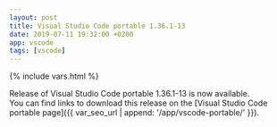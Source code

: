 ```yaml
---
layout: post
title: Visual Studio Code portable 1.36.1-13
date: 2019-07-11 19:32:00 +0200
app: vscode
tags: [vscode]
---
```

{% include vars.html %}

Release of Visual Studio Code portable 1.36.1-13 is now available.<br />
You can find links to download this release on the [Visual Studio Code portable page]({{ var_seo_url | append: '/app/vscode-portable/' }}).